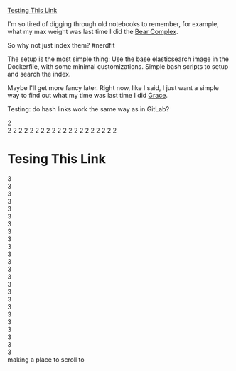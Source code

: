 [Testing This Link](#testing-this-link)


I'm so tired of digging through old notebooks to remember, for example,
what my max weight was last time I did the [Bear Complex](https://www.youtube.com/watch?v=0WOP9J7QPwI).

So why not just index them? #nerdfit

The setup is the most simple thing: Use the base elasticsearch image in the Dockerfile,
with some minimal customizations. Simple bash scripts to setup and search the index.

Maybe I'll get more fancy later. Right now, like I said, I just want a simple way to 
find out what my time was last time I did [Grace](https://www.youtube.com/watch?v=b4AYavd9hHE).

Testing: do hash links work the same way as in GitLab?




2  
2 
2 
2 
2 
2 
2 
2 
2 
2 
2 
2 
2 
2 
2 
2 
2 
2 
2 
2 
2 
 
 



# Tesing This Link

3   
3   
3   
3   
3   
3   
3   
3   
3   
3   
3   
3   
3   
3   
3   
3   
3   
3   
3   
3   
3   
3   
3   
3   
making a place to scroll to
